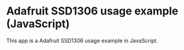 # Adafruit SSD1306 usage example (JavaScript)

This app is a Adafruit SSD1306 usage example in JavaScript.

